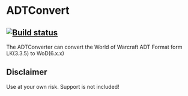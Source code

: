 # ADTConvert
[![Build status](https://ci.appveyor.com/api/projects/status/3ipv1o4xi99e2o23/branch/master?svg=true)](https://ci.appveyor.com/project/Luzifix/adtconvert/branch/master)
---
The ADTConverter can convert the World of Warcraft ADT Format form LK(3.3.5) to WoD(6.x.x)

## Disclaimer
Use at your own risk. Support is not included!
